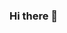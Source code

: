 ### Hi there 👋

<!--
**JunHaoyell/JunHaoyell** is a ✨ _special_ ✨ repository because its `README.md` (this file) appears on your GitHub profile.

Here are some ideas to get you started:

- 🔭  
- 🌱 I’m currently learning BTEC Higher National Diploma in Computing
- 👯 I’m looking to collaborate on ...
- 🤔 I’m looking for help with ...
- 💬 Ask me about ...
- 📫 How to reach me: ...
- 😄 Pronouns: ...
- ⚡ Fun fact: ...
-->
